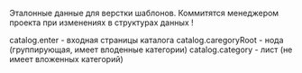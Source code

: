 Эталонные данные для верстки шаблонов.
Коммитятся менеджером проекта при изменениях в структурах данных !


catalog.enter - входная страницы каталога
catalog.caregoryRoot - нода (группирующая, имеет влоденные категории)
catalog.category - лист (не имеет вложенных категорий)